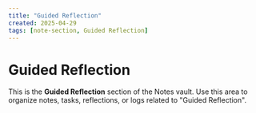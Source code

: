 ```yaml
---
title: "Guided Reflection"
created: 2025-04-29
tags: [note-section, Guided Reflection]
---
```


# Guided Reflection

This is the **Guided Reflection** section of the Notes vault.
Use this area to organize notes, tasks, reflections, or logs related to "Guided Reflection".
